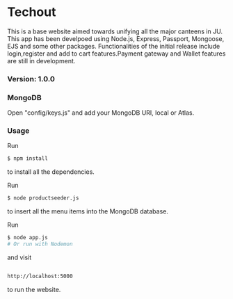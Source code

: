# Techout 

This is a base website aimed towards unifying all the major canteens in JU. This app  has been develpoed using Node.js, Express, Passport, Mongoose, EJS and some other packages. Functionalities of the initial release include login,register and add to cart features.Payment gateway and Wallet features are still in development.

### Version: 1.0.0

### MongoDB

Open "config/keys.js" and add your MongoDB URI, local or Atlas.


### Usage
Run 

```sh
$ npm install
```
to install all the dependencies.


Run

```sh
$ node productseeder.js
```
to insert all the menu items into the MongoDB database.


Run
```sh
$ node app.js
# Or run with Nodemon
```
and visit
```sh

http://localhost:5000

```
to run the website.
